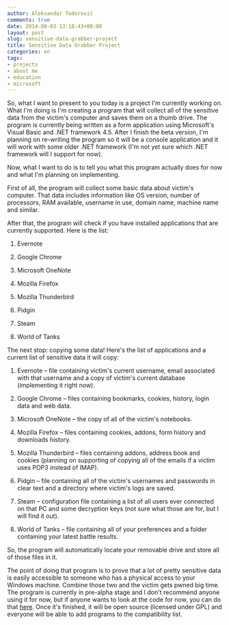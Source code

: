 ```yaml
---
author: Aleksandar Todorović
comments: true
date: 2014-08-03 13:18:43+00:00
layout: post
slug: sensitive-data-grabber-project
title: Sensitive Data Grabber Project
categories: en
tags:
- projects
- about me
- education
- microsoft
---
```


So, what I want to present to you today is a project I'm currently working on. What I'm doing is I'm creating a program that will collect all of the sensitive data from the victim's computer and saves them on a thumb drive. The program is currently being written as a form application using Microsoft's Visual Basic and .NET framework 4.5. After I finish the beta version, I'm planning on re-writing the program so it will be a console application and it will work with some older .NET framework (I'm not yet sure which .NET framework will I support for now).

Now, what I want to do is to tell you what this program actually does for now and what I'm planning on implementing.

First of all, the program will collect some basic data about victim's computer. That data includes information like OS version, number of processors, RAM available, username in use, domain name, machine name and similar.

After that, the program will check if you have installed applications that are currently supported. Here is the list:




  1. Evernote


  2. Google Chrome


  3. Microsoft OneNote


  4. Mozilla Firefox


  5. Mozilla Thunderbird


  6. Pidgin


  7. Steam


  8. World of Tanks


The next stop: copying some data! Here's the list of applications and a current list of sensitive data it will copy:


  1. Evernote – file containing victim's current username, email associated with that username and a copy of victim's current database (implementing it right now).


  2. Google Chrome – files containing bookmarks, cookies, history, login data and web data.


  3. Microsoft OneNote – the copy of all of the victim's notebooks.


  4. Mozilla Firefox – files containing cookies, addons, form history and downloads history.


  5. Mozilla Thunderbird – files containing addons, address book and cookies (planning on supporting of copying all of the emails if a victim uses POP3 instead of IMAP).


  6. Pidgin – file containing all of the victim's usernames and passwords in clear text and a directory where victim's logs are saved.


  7. Steam – configuration file containing a list of all users ever connected on that PC and some decryption keys (not sure what those are for, but I will find it out).


  8. World of Tanks – file containing all of your preferences and a folder containing your latest battle results.


So, the program will automatically locate your removable drive and store all of those files in it.

The point of doing that program is to prove that a lot of pretty sensitive data is easily accessible to someone who has a physical access to your Windows machine. Combine those two and the victim gets pwned big time. The program is currently in pre-alpha stage and I don't recommend anyone using it for now, but if anyone wants to look at the code for now, you can do that [here](https://github.com/aleksandar-todorovic/SensitiveDataGrabber). Once it's finished, it will be open source (licensed under GPL) and everyone will be able to add programs to the compatibility list.
